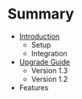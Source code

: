 # Summary

* [Introduction](README.md)
   * Setup
   * Integration
* [Upgrade Guide](chapter1.md)
   * Version 1.3
   * Version 1.2
* Features

